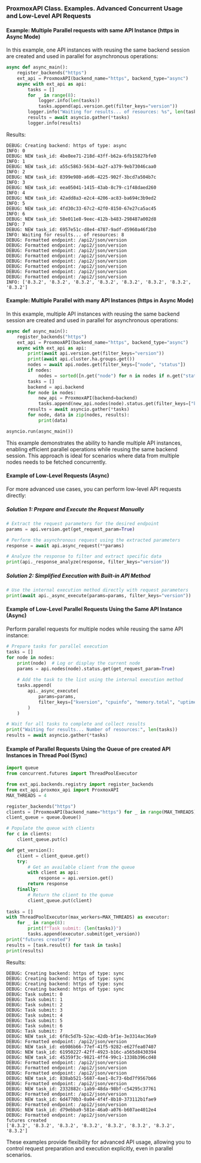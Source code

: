 ### ProxmoxAPI Class. Examples. Advanced Concurrent Usage and Low-Level API Requests


#### Example: Multiple Parallel requests with same API Instance (https in Async Mode)
In this example, one API instances with reusing the same backend session are created and used in parallel for asynchronous operations:
```python
async def async_main():
    register_backends("https")
    ext_api = ProxmoxAPI(backend_name="https", backend_type="async")
    async with ext_api as api:
        tasks = []
        for _ in range(8):
            logger.info(len(tasks))
            tasks.append(api.version.get(filter_keys="version"))
        logger.info("Waiting for results... of resources: %s", len(tasks))
        results = await asyncio.gather(*tasks)
        logger.info(results)
```
Results:
```log
DEBUG: Creating backend: https of type: async
INFO: 0
DEBUG: NEW task_id: 4be8ee71-218d-43ff-b62a-6fb15827bfe0
INFO: 1
DEBUG: NEW task_id: a55c5863-5634-4a2f-a379-9eb73046caa0
INFO: 2
DEBUG: NEW task_id: 8399e980-a6d6-4225-902f-3bcd7a504b7c
INFO: 3
DEBUG: NEW task_id: eea05041-1415-43ab-8c79-c1f48daed260
INFO: 4
DEBUG: NEW task_id: 42add8a3-e2c4-4206-ac83-ba694c3b9ed2
INFO: 5
DEBUG: NEW task_id: 4fd30c33-67c2-42f0-8150-67e27ca5ac45
INFO: 6
DEBUG: NEW task_id: 58e011e8-9eec-412b-b483-298487a002d8
INFO: 7
DEBUG: NEW task_id: 6957e51c-d8e4-4787-9adf-d5960a46f2b0
INFO: Waiting for results... of resources: 8
DEBUG: Formatted endpoint: /api2/json/version
DEBUG: Formatted endpoint: /api2/json/version
DEBUG: Formatted endpoint: /api2/json/version
DEBUG: Formatted endpoint: /api2/json/version
DEBUG: Formatted endpoint: /api2/json/version
DEBUG: Formatted endpoint: /api2/json/version
DEBUG: Formatted endpoint: /api2/json/version
DEBUG: Formatted endpoint: /api2/json/version
INFO: ['8.3.2', '8.3.2', '8.3.2', '8.3.2', '8.3.2', '8.3.2', '8.3.2', '8.3.2']
```

#### Example: Multiple Parallel with  many API Instances (https in Async Mode)
In this example, multiple API instances with reusing the same backend session are created and used in parallel for asynchronous operations:
```python
async def async_main():
    register_backends("https")
    ext_api = ProxmoxAPI(backend_name="https", backend_type="async")
    async with ext_api as api:
        print(await api.version.get(filter_keys="version"))
        print(await api.cluster.ha.groups.get())
        nodes = await api.nodes.get(filter_keys=["node", "status"])
        if nodes:
            nodes = sorted([n.get("node") for n in nodes if n.get("status") == "online"])
        tasks = []
        backend = api.backend
        for node in nodes:
            new_api = ProxmoxAPI(backend=backend)
            tasks.append(new_api.nodes(node).status.get(filter_keys=["kversion", "cpuinfo", "memory.total", "uptime"]))
        results = await asyncio.gather(*tasks)
        for node, data in zip(nodes, results):
            print(data)

asyncio.run(async_main())
```
This example demonstrates the ability to handle multiple API instances, enabling efficient parallel operations while reusing the same backend session. This approach is ideal for scenarios where data from multiple nodes needs to be fetched concurrently.

#### Example of Low-Level Requests (Async)

For more advanced use cases, you can perform low-level API requests directly:

##### Solution 1: Prepare and Execute the Request Manually

```python
# Extract the request parameters for the desired endpoint
params = api.version.get(get_request_param=True)

# Perform the asynchronous request using the extracted parameters
response = await api.async_request(**params)

# Analyze the response to filter and extract specific data
print(api._response_analyze(response, filter_keys="version"))
```

##### Solution 2: Simplified Execution with Built-in API Method
```python
# Use the internal execution method directly with request parameters
print(await api._async_execute(params=params, filter_keys="version"))
```

#### Example of Low-Level Parallel Requests Using the Same API Instance (Async)

Perform parallel requests for multiple nodes while reusing the same API instance:

```python
# Prepare tasks for parallel execution
tasks = []
for node in nodes:
    print(node)  # Log or display the current node
    params = api.nodes(node).status.get(get_request_param=True)
    
    # Add the task to the list using the internal execution method
    tasks.append(
        api._async_execute(
            params=params,
            filter_keys=["kversion", "cpuinfo", "memory.total", "uptime"],
        )
    )

# Wait for all tasks to complete and collect results
print("Waiting for results... Number of resources:", len(tasks))
results = await asyncio.gather(*tasks)    
```

#### Example of Parallel Requests Using the Queue of pre created API Instances in Thread Pool (Sync)

```python
import queue
from concurrent.futures import ThreadPoolExecutor

from ext_api.backends.registry import register_backends
from ext_api.proxmox_api import ProxmoxAPI
MAX_THREADS = 4

register_backends("https")
clients = [ProxmoxAPI(backend_name="https") for _ in range(MAX_THREADS)]
client_queue = queue.Queue()

# Populate the queue with clients
for c in clients:
    client_queue.put(c)

def get_version():
    client = client_queue.get()
    try:
        # Get an available client from the queue
        with client as api:
            response = api.version.get()
        return response
    finally:
        # Return the client to the queue
        client_queue.put(client)
        
tasks = []
with ThreadPoolExecutor(max_workers=MAX_THREADS) as executor:
    for _ in range(8):
        print(f"Task submit: {len(tasks)}")
        tasks.append(executor.submit(get_version))
print("futures created")
results = [task.result() for task in tasks]
print(results)
```
Results:
```log
DEBUG: Creating backend: https of type: sync
DEBUG: Creating backend: https of type: sync
DEBUG: Creating backend: https of type: sync
DEBUG: Creating backend: https of type: sync
DEBUG: Task submit: 0
DEBUG: Task submit: 1
DEBUG: Task submit: 2
DEBUG: Task submit: 3
DEBUG: Task submit: 4
DEBUG: Task submit: 5
DEBUG: Task submit: 6
DEBUG: Task submit: 7
DEBUG: NEW task_id: 6f8c5d7b-52ac-42db-bf1e-3e3314ac36a9
DEBUG: Formatted endpoint: /api2/json/version
DEBUG: NEW task_id: eb986b66-77ef-41f5-9282-e627fea07407
DEBUG: NEW task_id: 61950227-42ff-4923-b16c-a565d8430394
DEBUG: NEW task_id: 45359f3c-9821-4ff4-99c1-1338b396cd48
DEBUG: Formatted endpoint: /api2/json/version
DEBUG: Formatted endpoint: /api2/json/version
DEBUG: Formatted endpoint: /api2/json/version
DEBUG: NEW task_id: 838ab521-5687-4ae1-8c73-6bd7f9567b66
DEBUG: Formatted endpoint: /api2/json/version
DEBUG: NEW task_id: 2332882c-1ab9-48da-98bf-c54295c37761
DEBUG: Formatted endpoint: /api2/json/version
DEBUG: NEW task_id: 6d4770b3-0a04-4f4f-8b10-373112b1fae9
DEBUG: Formatted endpoint: /api2/json/version
DEBUG: NEW task_id: d79ebba9-581e-46a0-a076-b607ae4012e4
DEBUG: Formatted endpoint: /api2/json/version
futures created
['8.3.2', '8.3.2', '8.3.2', '8.3.2', '8.3.2', '8.3.2', '8.3.2', '8.3.2']
```

These examples provide flexibility for advanced API usage, allowing you to control request preparation and execution explicitly, even in parallel scenarios.
